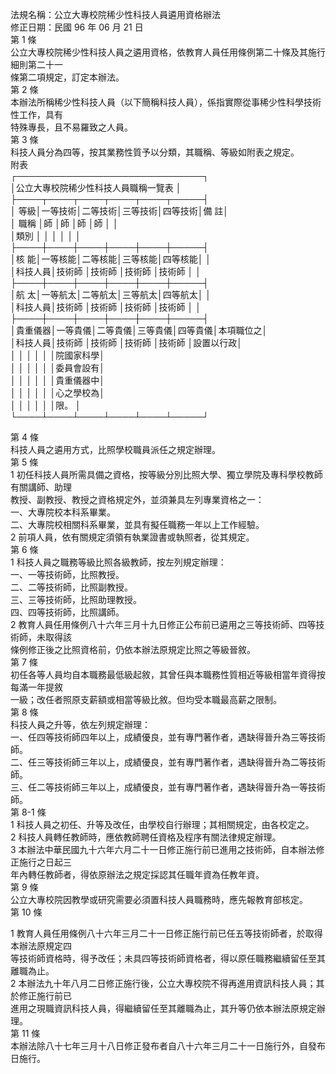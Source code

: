 法規名稱：公立大專校院稀少性科技人員遴用資格辦法  
修正日期：民國 96 年 06 月 21 日  
第 1 條  
公立大專校院稀少性科技人員之遴用資格，依教育人員任用條例第二十條及其施行細則第二十一  
條第二項規定，訂定本辦法。  
第 2 條  
本辦法所稱稀少性科技人員（以下簡稱科技人員），係指實際從事稀少性科學技術性工作，具有  
特殊專長，且不易羅致之人員。  
第 3 條  
科技人員分為四等，按其業務性質予以分類，其職稱、等級如附表之規定。  
附表  
┌──────────────────────────────┐  
│公立大專校院稀少性科技人員職稱一覽表 │  
├────┬────┬────┬────┬────┬─────┤  
│ 等級│一等技術│二等技術│三等技術│四等技術│備 註│  
│ 職稱 │師 │師 │師 │師 │ │  
│類別 │ │ │ │ │ │  
├────┼────┼────┼────┼────┼─────┤  
│核 能│一等核能│二等核能│三等核能│四等核能│ │  
│科技人員│技術師 │技術師 │技術師 │技術師 │ │  
├────┼────┼────┼────┼────┼─────┤  
│航 太│一等航太│二等航太│三等航太│四等航太│ │  
│科技人員│技術師 │技術師 │技術師 │技術師 │ │  
├────┼────┼────┼────┼────┼─────┤  
│貴重儀器│一等貴儀│二等貴儀│三等貴儀│四等貴儀│本項職位之│  
│科技人員│技術師 │技術師 │技術師 │技術師 │設置以行政│  
│ │ │ │ │ │院國家科學│  
│ │ │ │ │ │委員會設有│  
│ │ │ │ │ │貴重儀器中│  
│ │ │ │ │ │心之學校為│  
│ │ │ │ │ │限。 │  
└────┴────┴────┴────┴────┴─────┘  


第 4 條  
科技人員之遴用方式，比照學校職員派任之規定辦理。  
第 5 條  
1 初任科技人員所需具備之資格，按等級分別比照大學、獨立學院及專科學校教師有關講師、助理  
教授、副教授、教授之資格規定外，並須兼具左列專業資格之一：  
一、大專院校本科系畢業。  
二、大專院校相關科系畢業，並具有擬任職務一年以上工作經驗。  
2 前項人員，依有關規定須領有執業證書或執照者，從其規定。  
第 6 條  
1 科技人員之職務等級比照各級教師，按左列規定辦理：  
一、一等技術師，比照教授。  
二、二等技術師，比照副教授。  
三、三等技術師，比照助理教授。  
四、四等技術師，比照講師。  
2 教育人員任用條例八十六年三月十九日修正公布前已遴用之三等技術師、四等技術師，未取得該  
條例修正後之比照資格前，仍依本辦法原規定比照之等級晉敘。  
第 7 條  
初任各等人員均自本職務最低級起敘，其曾任與本職務性質相近等級相當年資得按每滿一年提敘  
一級；改任者照原支薪額或相當等級比敘。但均受本職最高薪之限制。  
第 8 條  
科技人員之升等，依左列規定辦理：  
一、任四等技術師四年以上，成績優良，並有專門著作者，遇缺得晉升為三等技術師。  
二、任三等技術師三年以上，成績優良，並有專門著作者，遇缺得晉升為二等技術師。  
三、任二等技術師三年以上，成績優良，並有專門著作者，遇缺得晉升為一等技術師。  
第 8-1 條  
1 科技人員之初任、升等及改任，由學校自行辦理；其相關規定，由各校定之。  
2 科技人員轉任教師時，應依教師聘任資格及程序有關法律規定辦理。  
3 本辦法中華民國九十六年六月二十一日修正施行前已進用之技術師，自本辦法修正施行之日起三  
年內轉任教師者，得依原辦法之規定採認其任職年資為任教年資。  
第 9 條  
公立大專校院因教學或研究需要必須置科技人員職務時，應先報教育部核定。  
第 10 條  


1 教育人員任用條例八十六年三月二十一日修正施行前已任五等技術師者，於取得本辦法原規定四  
等技術師資格時，得予改任；未具四等技術師資格者，得以原任職務繼續留任至其離職為止。  
2 本辦法九十年八月二日修正施行後，公立大專校院不得再進用資訊科技人員；其於修正施行前已  
進用之現職資訊科技人員，得繼續留任至其離職為止，其升等仍依本辦法原規定辦理。  
第 11 條  
本辦法除八十七年三月十八日修正發布者自八十六年三月二十一日施行外，自發布日施行。  


